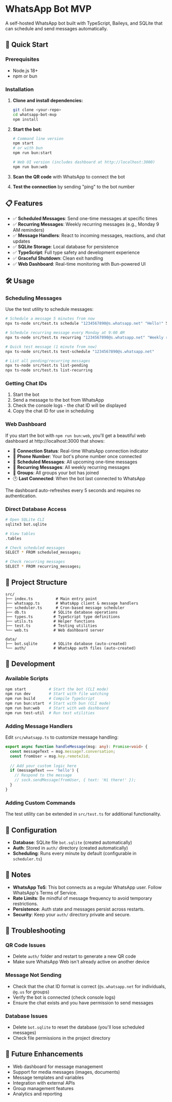 # WhatsApp Bot MVP

A self-hosted WhatsApp bot built with TypeScript, Baileys, and SQLite that can schedule and send messages automatically.

## 🚀 Quick Start

### Prerequisites

- Node.js 18+
- npm or bun

### Installation

1. **Clone and install dependencies:**
   ```bash
   git clone <your-repo>
   cd whatsapp-bot-mvp
   npm install
   ```

2. **Start the bot:**
   ```bash
   # Command line version
   npm start
   # or with bun
   npm run bun:start
   
   # Web UI version (includes dashboard at http://localhost:3000)
   npm run bun:web
   ```

3. **Scan the QR code** with WhatsApp to connect the bot

4. **Test the connection** by sending "ping" to the bot number

## 📋 Features

- ✅ **Scheduled Messages**: Send one-time messages at specific times
- ✅ **Recurring Messages**: Weekly recurring messages (e.g., Monday 9 AM reminders)
- ✅ **Message Handlers**: React to incoming messages, reactions, and chat updates
- ✅ **SQLite Storage**: Local database for persistence
- ✅ **TypeScript**: Full type safety and development experience
- ✅ **Graceful Shutdown**: Clean exit handling
- ✅ **Web Dashboard**: Real-time monitoring with Bun-powered UI

## 🛠️ Usage

### Scheduling Messages

Use the test utility to schedule messages:

```bash
# Schedule a message 5 minutes from now
npx ts-node src/test.ts schedule "1234567890@s.whatsapp.net" "Hello!" 5

# Schedule recurring message every Monday at 9:00 AM
npx ts-node src/test.ts recurring "1234567890@s.whatsapp.net" "Weekly reminder!" 1 9 0

# Quick test message (1 minute from now)
npx ts-node src/test.ts test-schedule "1234567890@s.whatsapp.net"

# List all pending/recurring messages
npx ts-node src/test.ts list-pending
npx ts-node src/test.ts list-recurring
```

### Getting Chat IDs

1. Start the bot
2. Send a message to the bot from WhatsApp
3. Check the console logs - the chat ID will be displayed
4. Copy the chat ID for use in scheduling

### Web Dashboard

If you start the bot with `npm run bun:web`, you'll get a beautiful web dashboard at http://localhost:3000 that shows:

- 📱 **Connection Status**: Real-time WhatsApp connection indicator
- 🔢 **Phone Number**: Your bot's phone number once connected
- 📅 **Scheduled Messages**: All upcoming one-time messages
- 🔄 **Recurring Messages**: All weekly recurring messages
- 👥 **Groups**: All groups your bot has joined
- 🕐 **Last Connected**: When the bot last connected to WhatsApp

The dashboard auto-refreshes every 5 seconds and requires no authentication.

### Direct Database Access

```bash
# Open SQLite CLI
sqlite3 bot.sqlite

# View tables
.tables

# Check scheduled messages
SELECT * FROM scheduled_messages;

# Check recurring messages  
SELECT * FROM recurring_messages;
```

## 📁 Project Structure

```
src/
├── index.ts          # Main entry point
├── whatsapp.ts       # WhatsApp client & message handlers
├── scheduler.ts      # Cron-based message scheduler
├── db.ts            # SQLite database operations
├── types.ts         # TypeScript type definitions
├── utils.ts         # Helper functions
├── test.ts          # Testing utilities
└── web.ts           # Web dashboard server

data/
├── bot.sqlite       # SQLite database (auto-created)
└── auth/            # WhatsApp auth files (auto-created)
```

## 🧪 Development

### Available Scripts

```bash
npm start          # Start the bot (CLI mode)
npm run dev        # Start with file watching
npm run build      # Compile TypeScript
npm run bun:start  # Start with bun (CLI mode)
npm run bun:web    # Start with web dashboard
npm run test-util  # Run test utilities
```

### Adding Message Handlers

Edit `src/whatsapp.ts` to customize message handling:

```typescript
export async function handleMessage(msg: any): Promise<void> {
  const messageText = msg.message?.conversation;
  const fromUser = msg.key.remoteJid;
  
  // Add your custom logic here
  if (messageText === 'hello') {
    // Respond to the message
    // sock.sendMessage(fromUser, { text: 'Hi there!' });
  }
}
```

### Adding Custom Commands

The test utility can be extended in `src/test.ts` for additional functionality.

## 🔧 Configuration

- **Database**: SQLite file `bot.sqlite` (created automatically)
- **Auth**: Stored in `auth/` directory (created automatically)
- **Scheduling**: Runs every minute by default (configurable in `scheduler.ts`)

## 📝 Notes

- **WhatsApp ToS**: This bot connects as a regular WhatsApp user. Follow WhatsApp's Terms of Service.
- **Rate Limits**: Be mindful of message frequency to avoid temporary restrictions.
- **Persistence**: Auth state and messages persist across restarts.
- **Security**: Keep your `auth/` directory private and secure.

## 🐛 Troubleshooting

### QR Code Issues
- Delete `auth/` folder and restart to generate a new QR code
- Make sure WhatsApp Web isn't already active on another device

### Message Not Sending
- Check that the chat ID format is correct (`@s.whatsapp.net` for individuals, `@g.us` for groups)
- Verify the bot is connected (check console logs)
- Ensure the chat exists and you have permission to send messages

### Database Issues
- Delete `bot.sqlite` to reset the database (you'll lose scheduled messages)
- Check file permissions in the project directory

## 🔮 Future Enhancements

- Web dashboard for message management
- Support for media messages (images, documents)
- Message templates and variables
- Integration with external APIs
- Group management features
- Analytics and reporting 